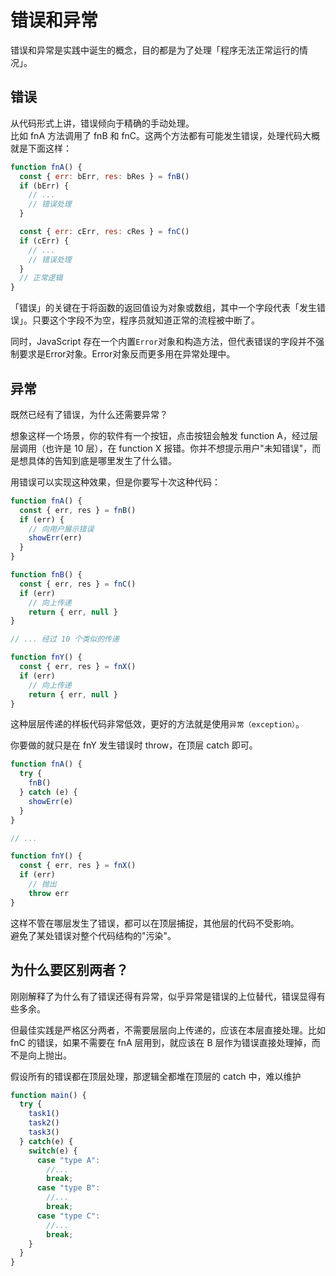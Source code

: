 # 错误和异常
错误和异常是实践中诞生的概念，目的都是为了处理「程序无法正常运行的情况」。  

## 错误
从代码形式上讲，错误倾向于精确的手动处理。  
比如 fnA 方法调用了 fnB 和 fnC。这两个方法都有可能发生错误，处理代码大概就是下面这样：
```js
function fnA() {
  const { err: bErr, res: bRes } = fnB()
  if (bErr) {
    // ...
    // 错误处理
  }

  const { err: cErr, res: cRes } = fnC()
  if (cErr) {
    // ...
    // 错误处理
  }
  // 正常逻辑
}
```

「错误」的关键在于将函数的返回值设为对象或数组，其中一个字段代表「发生错误」。只要这个字段不为空，程序员就知道正常的流程被中断了。

同时，JavaScript 存在一个内置`Error`对象和构造方法，但代表错误的字段并不强制要求是Error对象。Error对象反而更多用在异常处理中。

## 异常
既然已经有了错误，为什么还需要异常？  

想象这样一个场景，你的软件有一个按钮，点击按钮会触发 function A，经过层层调用（也许是 10 层），在 function X 报错。你并不想提示用户"未知错误"，而是想具体的告知到底是哪里发生了什么错。

用错误可以实现这种效果，但是你要写十次这种代码：
```js
function fnA() {
  const { err, res } = fnB()
  if (err) {
    // 向用户展示错误
    showErr(err)
  }
}

function fnB() {
  const { err, res } = fnC()
  if (err)
    // 向上传递
    return { err, null }
}

// ... 经过 10 个类似的传递

function fnY() {
  const { err, res } = fnX()
  if (err)
    // 向上传递
    return { err, null }
}
```

这种层层传递的样板代码非常低效，更好的方法就是使用`异常（exception）`。

你要做的就只是在 fnY 发生错误时 throw，在顶层 catch 即可。

```js
function fnA() {
  try {
    fnB()
  } catch (e) {
    showErr(e)
  }
}

// ...

function fnY() {
  const { err, res } = fnX()
  if (err)
    // 抛出
    throw err
}
```
这样不管在哪层发生了错误，都可以在顶层捕捉，其他层的代码不受影响。  
避免了某处错误对整个代码结构的"污染"。  

## 为什么要区别两者？
刚刚解释了为什么有了错误还得有异常，似乎异常是错误的上位替代，错误显得有些多余。

但最佳实践是严格区分两者，不需要层层向上传递的，应该在本层直接处理。比如 fnC 的错误，如果不需要在 fnA 层用到，就应该在 B 层作为错误直接处理掉，而不是向上抛出。  

假设所有的错误都在顶层处理，那逻辑全都堆在顶层的 catch 中，难以维护

```js
function main() {
  try {
    task1()
    task2()
    task3()
  } catch(e) {
    switch(e) {
      case "type A":
        //...
        break;
      case "type B":
        //...
        break;
      case "type C":
        //...
        break;
    }
  }
}
```